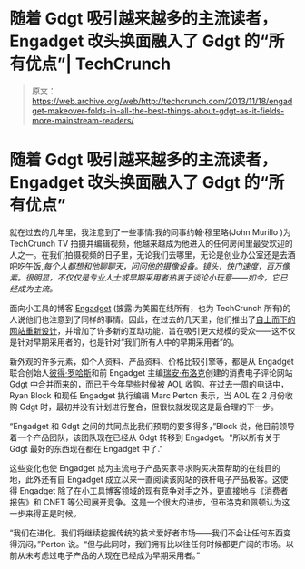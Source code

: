 # 随着 Gdgt 吸引越来越多的主流读者，Engadget 改头换面融入了 Gdgt 的“所有优点”| TechCrunch

> 原文：<https://web.archive.org/web/http://techcrunch.com/2013/11/18/engadget-makeover-folds-in-all-the-best-things-about-gdgt-as-it-fields-more-mainstream-readers/>

# 随着 Gdgt 吸引越来越多的主流读者，Engadget 改头换面融入了 Gdgt 的“所有优点”

就在过去的几年里，我注意到了一些事情:我的同事约翰·穆里略(John Murillo )为 TechCrunch TV 拍摄并编辑视频，他越来越成为他进入的任何房间里最受欢迎的人之一。在我们拍摄视频的日子里，无论我们去哪里，无论是创业办公室还是去酒吧吃午饭,*每个人都想和他聊聊天，问问他的摄像设备。镜头，快门速度，百万像素。很明显，不仅仅是专业人士或早期采用者热衷于谈论小玩意——如今，它已经成为主流。*

面向小工具的博客 [Engadget](https://web.archive.org/web/20230226004237/http://www.engadget.com/) (披露:为美国在线所有，也为 TechCrunch 所有)的人说他们也注意到了同样的事情。因此，在过去的几天里，他们推出了[自上而下的网站重新设计](https://web.archive.org/web/20230226004237/http://www.engadget.com/2013/11/18/engadget-is-getting-a-whole-lot-bigger-profiles-forums-produc/)，并增加了许多新的互动功能，旨在吸引更大规模的受众——这不仅是针对早期采用者的，也是针对“我们所有人中的早期采用者”的。

新外观的许多元素，如个人资料、产品资料、价格比较引擎等，都是从 Engadget 联合创始人[彼得·罗哈斯](https://web.archive.org/web/20230226004237/http://www.crunchbase.com/person/peter-rojas)和前 Engadget 主编[瑞安·布洛克](https://web.archive.org/web/20230226004237/http://www.crunchbase.com/person/ryan-block)创建的消费电子评论网站 [Gdgt](https://web.archive.org/web/20230226004237/http://www.crunchbase.com/company/gdgt) 中合并而来的，而[已于今年早些时候被 AOL](https://web.archive.org/web/20230226004237/https://techcrunch.com/2013/02/04/aol-in-talks-to-buy-gdgt-the-consumer-electronics-review-site-founded-by-former-top-engadget-editors-sources/) 收购。在过去一周的电话中，Ryan Block 和现任 Engadget 执行编辑 Marc Perton 表示，当 AOL 在 2 月份收购 Gdgt 时，最初并没有计划进行整合，但很快就发现这是最合理的下一步。

“Engadget 和 Gdgt 之间的共同点比我们预期的要多得多，”Block 说，他目前领导着一个产品团队，该团队现在已经从 Gdgt 转移到 Engadget。"所以所有关于 Gdgt 最好的东西现在都在 Engadget 中了."

这些变化也使 Engadget 成为主流电子产品买家寻求购买决策帮助的在线目的地，此外还有自 Engadget 成立以来一直阅读该网站的铁杆电子产品极客。这使得 Engadget 除了在小工具博客领域的现有竞争对手之外，更直接地与《消费者报告》和 CNET 等公司展开竞争。这是一个很大的进步，但布洛克和佩顿认为这一步来得正是时候。

“我们在进化。我们将继续挖掘传统的技术爱好者市场——我们不会让任何东西变得沉闷，”Perton 说。“但与此同时，我们拥有比以往任何时候都更广阔的市场。以前从未考虑过电子产品的人现在已经成为早期采用者。”